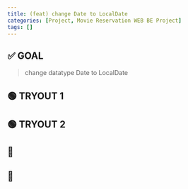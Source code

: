 ```yaml
---
title: (feat) change Date to LocalDate
categories: [Project, Movie Reservation WEB BE Project]
tags: []
---
```


## ✅ GOAL

> change datatype Date to LocalDate

## 🟢 TRYOUT 1

## 🟢 TRYOUT 2

## 🔴

## 🔵
